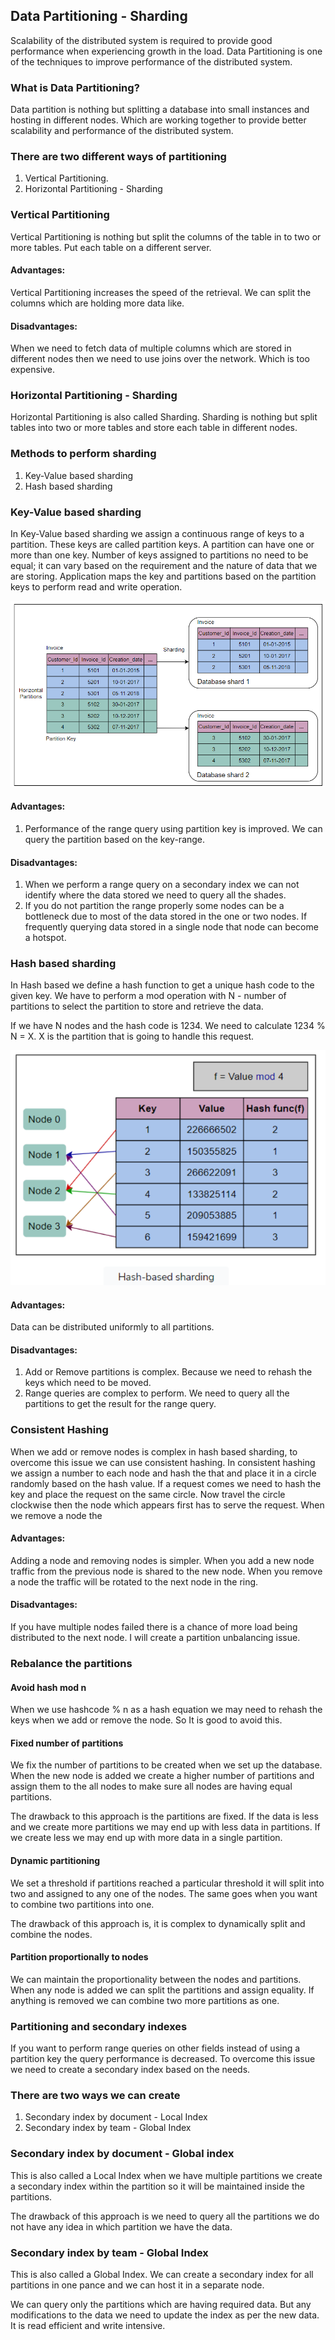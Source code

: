 ## Data Partitioning - Sharding

Scalability of the distributed system is required to provide good performance when experiencing growth in the load. 
Data Partitioning is one of the techniques to improve performance of the distributed system.

### What is Data Partitioning?
Data partition is nothing but splitting a database into small instances and hosting in different nodes. Which are 
working together to provide better scalability and performance of the distributed system.

### There are two different ways of partitioning
1. Vertical Partitioning.
2. Horizontal Partitioning - Sharding

### Vertical Partitioning
Vertical Partitioning is nothing but split the columns of the table in to two or more tables. Put each table on a 
different server.

#### Advantages:
Vertical Partitioning increases the speed of the retrieval. We can split the columns which are holding more data like.

#### Disadvantages:
When we need to fetch data of multiple columns which are stored in different nodes then we need to use joins over the 
network. Which is too expensive.

### Horizontal Partitioning - Sharding
Horizontal Partitioning is also called Sharding. Sharding is nothing but split tables into two or more tables and store 
each table in different nodes.

### Methods to perform sharding
1. Key-Value based sharding
2. Hash based sharding

### Key-Value based sharding
In Key-Value based sharding we assign a continuous range of keys to a partition. These keys are called partition keys. 
A partition can have one or more than one key. Number of keys assigned to partitions no need to be equal; it can vary based on the requirement and the nature of data that we are storing. Application maps the key and partitions based on the partition keys to perform read and write operation.

![Key-Value Sharding.png](res/Key-Value%20Sharding.png)

#### Advantages:
1. Performance of the range query using partition key is improved. We can query the partition based on the key-range.

#### Disadvantages:
1. When we perform a range query on a secondary index we can not identify where the data stored we need to query all the 
shades.
2. If you do not partition the range properly some nodes can be a bottleneck due to most of the data stored in the one or 
two nodes. If frequently querying data stored in a single node that node can become a hotspot.

### Hash based sharding
In Hash based we define a hash function to get a unique hash code to the given key. We have to perform a mod operation 
with N - number of partitions to select the partition to store and retrieve the data.

If we have N nodes and the hash code is 1234. We need to calculate 1234 % N = X. X is the partition that is going to 
handle this request.

![Hash Sharding.png](res/Hash%20Sharding.png)

#### Advantages:
Data can be distributed uniformly to all partitions.

#### Disadvantages:
1. Add or Remove partitions is complex. Because we need to rehash the keys which need to be moved.
2. Range queries are complex to perform. We need to query all the partitions to get the result for the range query.

### Consistent Hashing
When we add or remove nodes is complex in hash based sharding, to overcome this issue we can use consistent hashing. 
In consistent hashing we assign a number to each node and hash the that and place it in a circle randomly based on the 
hash value. If a request comes we need to hash the key and place the request on the same circle. Now travel the circle 
clockwise then the node which appears first has to serve the request. When we remove a node the

#### Advantages:
Adding a node and removing nodes is simpler. When you add a new node traffic from the previous node is shared to the 
new node. When you remove a node the traffic will be rotated to the next node in the ring.

#### Disadvantages:
If you have multiple nodes failed there is a chance of more load being distributed to the next node. I will create a 
partition unbalancing issue.

### Rebalance the partitions

#### Avoid hash mod n
When we use hashcode  % n as a hash equation we may need to rehash the keys when we add or remove the node. So It is 
good to avoid this.

#### Fixed number of partitions
We fix the number of partitions to be created when we set up the database. When the new node is added we create a 
higher number of partitions and assign them to the all nodes to make sure all nodes are having equal partitions.

The drawback to this approach is the partitions are fixed. If the data is less and we create more partitions we may end 
up with less data in partitions. If we create less we may end up with more data in a single partition.

#### Dynamic partitioning
We set a threshold if partitions reached a particular threshold it will split into two and assigned to any one of the 
nodes. The same goes when you want to combine two partitions into one.

The drawback of this approach is, it is complex to dynamically split and combine the nodes.

#### Partition proportionally to nodes
We can maintain the proportionality between the nodes and partitions. When any node is added we can split the partitions
and assign equality. If anything is removed we can combine two more partitions as one.


### Partitioning and secondary indexes
If you want to perform range queries on other fields instead of using a partition key the query performance is 
decreased. To overcome this issue we need to create a secondary index based on the needs.

### There are two ways we can create
1. Secondary index by document - Local Index
2. Secondary index by team - Global Index

### Secondary index by document - Global index
This is also called a Local Index when we have multiple partitions we create a secondary index within the partition so 
it will be maintained inside the partitions.

The drawback of this approach is we need to query all the partitions we do not have any idea in which partition we have 
the data.

### Secondary index by team - Global Index
This is also called a Global Index. We can create a secondary index for all partitions in one pance and we can host it 
in a separate node.

We can query only the partitions which are having required data. But any modifications to the data we need to update 
the index as per the new data. It is read efficient and write intensive. 

